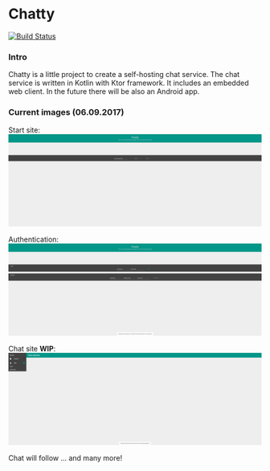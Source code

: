 # Chatty 

[![Build Status](https://travis-ci.org/GinoHereIam/chatty-service-mirrored.svg?branch=master)](https://travis-ci.org/GinoHereIam/chatty-service-mirrored)

### Intro

Chatty is a little project to create a self-hosting chat service.
The chat service is written in Kotlin with Ktor framework. It includes
an embedded web client. In the future there will be also an Android app.


### Current images (06.09.2017)
Start site:
![Start site](./img/start.png)

Authentication:
![Authentication](./img/authentication.png)

Chat site **WIP**:
![Chat](./img/chat.png)

Chat will follow ... and many more!
